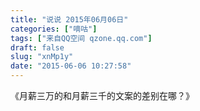 ```yaml
---
title: "说说 2015年06月06日"
categories: ["嘀咕"]
tags: ["来自QQ空间 qzone.qq.com"]
draft: false
slug: "xnMp1y"
date: "2015-06-06 10:27:58"
---
```


《月薪三万的和月薪三千的文案的差别在哪？》
